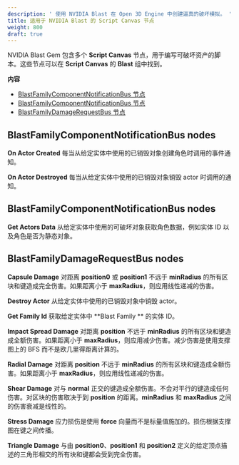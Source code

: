 ```yaml
---
description: ' 使用 NVIDIA Blast 在 Open 3D Engine 中创建逼真的破坏模拟。 '
title: 适用于 NVIDIA Blast 的 Script Canvas 节点
weight: 800
draft: true
---
```


NVIDIA Blast Gem 包含多个 **Script Canvas** 节点，用于编写可破坏资产的脚本。这些节点可以在 **Script Canvas** 的 **Blast** 组中找到。

**内容**
+ [BlastFamilyComponentNotificationBus 节点](#blastfamilycomponentnotificationbus-nodes)
+ [BlastFamilyComponentNotificationBus 节点](#blastfamilycomponentnotificationbus-nodes-1)
+ [BlastFamilyDamageRequestBus 节点](#blastfamilydamagerequestbus-nodes)

## BlastFamilyComponentNotificationBus nodes 

**On Actor Created**
每当从给定实体中使用的已销毁对象创建角色时调用的事件通知。

**On Actor Destroyed**
每当从给定实体中使用的已销毁对象销毁 actor 时调用的通知。

## BlastFamilyComponentNotificationBus nodes 

**Get Actors Data**
从给定实体中使用的可破坏对象获取角色数据，例如实体 ID 以及角色是否为静态对象。

## BlastFamilyDamageRequestBus nodes 

**Capsule Damage**
对距离 **position0** 或 **position1** 不远于 **minRadius** 的所有区块和键造成完全伤害。如果距离小于 **maxRadius**，则应用线性递减的伤害。

**Destroy Actor**
从给定实体中使用的已销毁对象中销毁 actor。

**Get Family Id**
获取给定实体中 **Blast Family ** 的实体 ID。

**Impact Spread Damage**
对距离 **position** 不远于 **minRadius** 的所有区块和键造成全额伤害。如果距离小于 **maxRadius**，则应用减少伤害。减少伤害是使用支撑图上的 BFS 而不是欧几里得距离计算的。

**Radial Damage**
对距离 **position** 不远于 **minRadius** 的所有区块和键造成全额伤害。如果距离小于 **maxRadius**，则应用线性递减的伤害。

**Shear Damage**
对与 **normal** 正交的键造成全额伤害。不会对平行的键造成任何伤害。对区块的伤害取决于到 **position** 的距离。**minRadius** 和 **maxRadius** 之间的伤害衰减是线性的。

**Stress Damage**
应力损伤是使用 **force** 向量而不是标量值施加的。损伤根据支撑图在键之间传播。

**Triangle Damage**
与由 **position0**、**position1** 和 **position2** 定义的给定顶点描述的三角形相交的所有块和键都会受到完全伤害。
